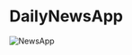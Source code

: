 # DailyNewsApp
 
![NewsApp](https://github.com/sevvalalev/DailyNewsApp/assets/75833556/c8fb1616-6ded-4dce-94c1-a49da5f8b657)
